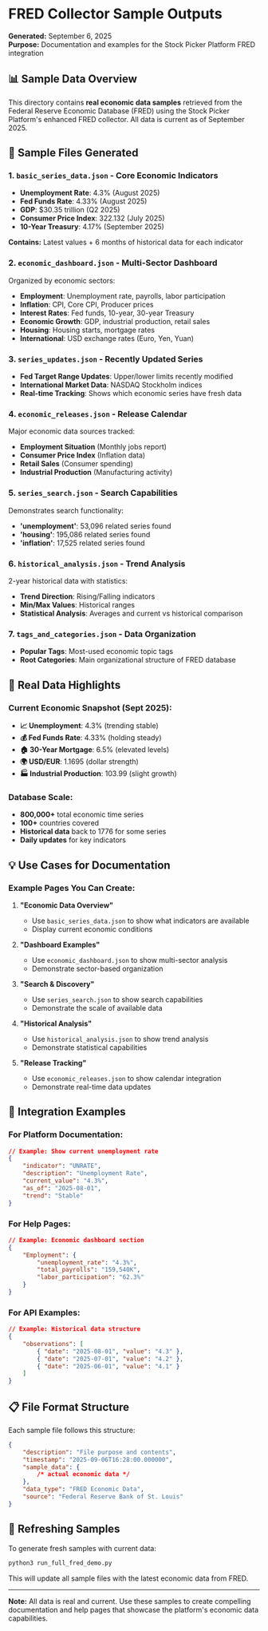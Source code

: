 # FRED Collector Sample Outputs

**Generated:** September 6, 2025  
**Purpose:** Documentation and examples for the Stock Picker Platform FRED integration

## 📊 Sample Data Overview

This directory contains **real economic data samples** retrieved from the Federal Reserve Economic Database (FRED) using the Stock Picker Platform's enhanced FRED collector. All data is current as of September 2025.

## 📁 Sample Files Generated

### 1. **`basic_series_data.json`** - Core Economic Indicators

- **Unemployment Rate**: 4.3% (August 2025)
- **Fed Funds Rate**: 4.33% (August 2025)
- **GDP**: $30.35 trillion (Q2 2025)
- **Consumer Price Index**: 322.132 (July 2025)
- **10-Year Treasury**: 4.17% (September 2025)

**Contains:** Latest values + 6 months of historical data for each indicator

### 2. **`economic_dashboard.json`** - Multi-Sector Dashboard

Organized by economic sectors:

- **Employment**: Unemployment rate, payrolls, labor participation
- **Inflation**: CPI, Core CPI, Producer prices
- **Interest Rates**: Fed funds, 10-year, 30-year Treasury
- **Economic Growth**: GDP, industrial production, retail sales
- **Housing**: Housing starts, mortgage rates
- **International**: USD exchange rates (Euro, Yen, Yuan)

### 3. **`series_updates.json`** - Recently Updated Series

- **Fed Target Range Updates**: Upper/lower limits recently modified
- **International Market Data**: NASDAQ Stockholm indices
- **Real-time Tracking**: Shows which economic series have fresh data

### 4. **`economic_releases.json`** - Release Calendar

Major economic data sources tracked:

- **Employment Situation** (Monthly jobs report)
- **Consumer Price Index** (Inflation data)
- **Retail Sales** (Consumer spending)
- **Industrial Production** (Manufacturing activity)

### 5. **`series_search.json`** - Search Capabilities

Demonstrates search functionality:

- **'unemployment'**: 53,096 related series found
- **'housing'**: 195,086 related series found
- **'inflation'**: 17,525 related series found

### 6. **`historical_analysis.json`** - Trend Analysis

2-year historical data with statistics:

- **Trend Direction**: Rising/Falling indicators
- **Min/Max Values**: Historical ranges
- **Statistical Analysis**: Averages and current vs historical comparison

### 7. **`tags_and_categories.json`** - Data Organization

- **Popular Tags**: Most-used economic topic tags
- **Root Categories**: Main organizational structure of FRED database

## 🎯 Real Data Highlights

### Current Economic Snapshot (Sept 2025):

- **📈 Unemployment**: 4.3% (trending stable)
- **💰 Fed Funds Rate**: 4.33% (holding steady)
- **🏠 30-Year Mortgage**: 6.5% (elevated levels)
- **🌍 USD/EUR**: 1.1695 (dollar strength)
- **🏭 Industrial Production**: 103.99 (slight growth)

### Database Scale:

- **800,000+** total economic time series
- **100+** countries covered
- **Historical data** back to 1776 for some series
- **Daily updates** for key indicators

## 💡 Use Cases for Documentation

### Example Pages You Can Create:

1. **"Economic Data Overview"**
    - Use `basic_series_data.json` to show what indicators are available
    - Display current economic conditions

2. **"Dashboard Examples"**
    - Use `economic_dashboard.json` to show multi-sector analysis
    - Demonstrate sector-based organization

3. **"Search & Discovery"**
    - Use `series_search.json` to show search capabilities
    - Demonstrate the scale of available data

4. **"Historical Analysis"**
    - Use `historical_analysis.json` to show trend analysis
    - Demonstrate statistical capabilities

5. **"Release Tracking"**
    - Use `economic_releases.json` to show calendar integration
    - Demonstrate real-time data updates

## 🚀 Integration Examples

### For Platform Documentation:

```json
// Example: Show current unemployment rate
{
	"indicator": "UNRATE",
	"description": "Unemployment Rate",
	"current_value": "4.3%",
	"as_of": "2025-08-01",
	"trend": "Stable"
}
```

### For Help Pages:

```json
// Example: Economic dashboard section
{
	"Employment": {
		"unemployment_rate": "4.3%",
		"total_payrolls": "159,540K",
		"labor_participation": "62.3%"
	}
}
```

### For API Examples:

```json
// Example: Historical data structure
{
	"observations": [
		{ "date": "2025-08-01", "value": "4.3" },
		{ "date": "2025-07-01", "value": "4.2" },
		{ "date": "2025-06-01", "value": "4.1" }
	]
}
```

## 📋 File Format Structure

Each sample file follows this structure:

```json
{
	"description": "File purpose and contents",
	"timestamp": "2025-09-06T16:28:00.000000",
	"sample_data": {
		/* actual economic data */
	},
	"data_type": "FRED Economic Data",
	"source": "Federal Reserve Bank of St. Louis"
}
```

## 🔄 Refreshing Samples

To generate fresh samples with current data:

```bash
python3 run_full_fred_demo.py
```

This will update all sample files with the latest economic data from FRED.

---

**Note:** All data is real and current. Use these samples to create compelling documentation and help pages that showcase the platform's economic data capabilities.
